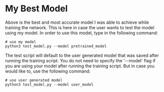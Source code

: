 # My Best Model

Above is the best and most accurate model I was able to achieve while training the network. This is here in case the user wants to test the model using my model. In order to use this model, type in the following command:

    # use my model
    python3 test_model.py --model pretrained_model
    
The test script will default to the user generated model that was saved after running the training script. You do not need to specify the '--model' flag if you are using your model after running the training script. But in case you would like to, use the following command:

    # use user generated model
    python3 test_model.py --model user_model
